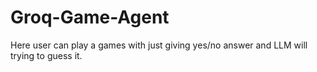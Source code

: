 # Groq-Game-Agent
Here user can play a games with just giving yes/no answer and LLM will trying to guess it.
